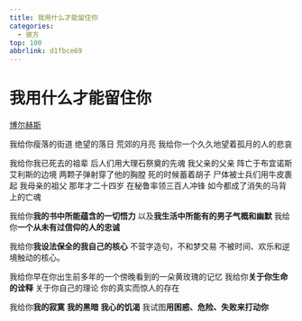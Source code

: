```yaml
---
title: 我用什么才能留住你
categories: 
  - 彼方
top: 100
abbrlink: d1fbce69
---
```


# 我用什么才能留住你

[博尔赫斯](https://zh.wikipedia.org/wiki/%E8%B1%AA%E5%B0%94%E8%B5%AB%C2%B7%E8%B7%AF%E6%98%93%E6%96%AF%C2%B7%E5%8D%9A%E5%B0%94%E8%B5%AB%E6%96%AF)

我给你瘦落的街道
绝望的落日
荒郊的月亮
我给你一个久久地望着孤月的人的悲哀

我给你我已死去的祖辈
后人们用大理石祭奠的先魂
我父亲的父亲
阵亡于布宜诺斯艾利斯的边境
两颗子弹射穿了他的胸膛
死的时候蓄着胡子
尸体被士兵们用牛皮裹起
我母亲的祖父
那年才二十四岁
在秘鲁率领三百人冲锋
如今都成了消失的马背上的亡魂

我给你**我的书中所能蕴含的一切悟力**
以及**我生活中所能有的男子气概和幽默**
我给你**一个从未有过信仰的人的忠诚**

我给你**我设法保全的我自己的核心**
不营字造句，不和梦交易
不被时间、欢乐和逆境触动的核心。

我给你早在你出生前多年的一个傍晚看到的一朵黄玫瑰的记忆
我给你**关于你生命的诠释**
关于你自己的理论
你的真实而惊人的存在

我给你**我的寂寞**
**我的黑暗**
**我心的饥渴**
我试图**用困惑、危险、失败来打动你**


